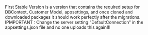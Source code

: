 First Stable Version is a version that contains the required setup for DBContext, Customer Model, appsettings, and once cloned and downloaded packages it should work perfectly after the migrations.
IPMPORTANT : Change the server setting "DefaultConnection" in the appsettings.json file and no one uploads this again!!!
